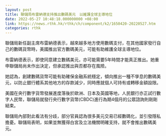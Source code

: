 ```yaml
---
layout: post
title: 聯儲局布雷納德支持推出數碼美元　以維護全球主導地位
date: 2022-05-27 10:48:18.000000000 +08:00
link: https://news.rthk.hk/rthk/ch/component/k2/1650420-20220527.htm
categories: rthk
---
```


聯儲局新任副主席布雷納德表示，越來越多地方使用數碼支付，在其他國家發行自己的數碼貨幣時，美國推出官方數碼美元，可能有助維護全球主導地位。

布雷納德表示，即使同意建立數碼美元，亦可能需要5年時間才能真正推出。她重申聯儲局尚未作出決定，但承認推出與否都存在風險。

她認為，創建數碼貨幣可能有助確保金融系統穩定，傾向推出一種不孳息的數碼美元，以防止銀行體系其他地方的存款減少，同時應就個人可持有或轉移金額設限。

美國在央行數字貨幣發展進度落後於歐洲、日本及英國等地，人民銀行亦正試行數字人民幣，聯儲局就發行央行數字貨幣(CBDC)進行為期4個月的公眾諮詢則剛剛結束。

聯儲局內部對此看法有分歧，部分官員認為很多美元交易已經數碼化，並引發隱私擔憂。聯儲局表明，如果並無獲得白宮及立法機關明確支持，就不會推出數碼美元。
